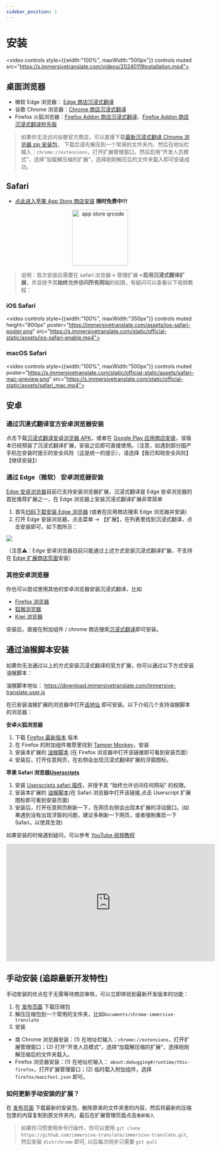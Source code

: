 ```yaml
---
sidebar_position: 1
---
```


# 安装

<video
controls style={{width:"100%", maxWidth:"500px"}}
controls
muted
src="https://s.immersivetranslate.com/videos/20240119installation.mp4"></video>

## 桌面浏览器

- 微软 Edge 浏览器： [Edge 商店沉浸式翻译](https://microsoftedge.microsoft.com/addons/detail/amkbmndfnliijdhojkpoglbnaaahippg)
- 谷歌 Chrome 浏览器：[Chrome 商店沉浸式翻译](https://chrome.google.com/webstore/detail/immersive-translate/bpoadfkcbjbfhfodiogcnhhhpibjhbnh)
- Firefox 火狐浏览器：[Firefox Addon 商店沉浸式翻译](https://addons.mozilla.org/zh-CN/firefox/addon/immersive-translate/)、[Firefox Addon 商店沉浸式翻译抢先版](https://addons.mozilla.org/zh-CN/firefox/addon/immersive-translate-beta/)

> 如果你无法访问谷歌官方商店，可以直接下载[最新沉浸式翻译 Chrome 浏览器 zip 安装包](https://download.immersivetranslate.com/latest/chrome-immersive-translate.zip)， 下载后请先解压到一个常用的文件夹内，然后在地址栏输入：`chrome://extensions`，打开扩展管理窗口，然后启用“开发人员模式”，选择“加载解压缩的扩展”，选择刚刚解压后的文件夹载入即可安装成功。

## Safari

- [点此进入苹果 App Store 商店安装](https://apps.apple.com/app/immersive-translate/id6447957425) **限时免费中!!!**

<div align="center">
<img src="https://s.immersivetranslate.com/static/official-static/assets/immersive-app-store.png" width="150" alt="app store qrcode"/>
</div>

> 说明：首次安装后需要在 safari 浏览器-> 管理扩展->**启用沉浸式翻译扩展**，并且授予其**始终允许访问所有网站**的权限，有疑问可以查看以下视频教程：

### iOS Safari

<video
controls style={{width:"100%", maxWidth:"350px"}}
controls
muted
height="800px"
poster="https://immersivetranslate.com/assets/ios-safari-poster.png" src="https://s.immersivetranslate.com/static/official-static/assets/ios-safari-enable.mp4"></video>

### macOS Safari

<video
controls style={{width:"100%", maxWidth:"500px"}}
controls
muted
poster="https://s.immersivetranslate.com/static/official-static/assets/safari-mac-preview.png" src="https://s.immersivetranslate.com/static/official-static/assets/safari_mac.mp4"></video>

## 安卓

### 通过沉浸式翻译官方安卓浏览器安装

点击下载[沉浸式翻译安卓浏览器 APK](https://immersivetranslate.com/android/)，或者在 [Google Play 应用商店安装](https://play.google.com/store/apps/details?id=com.immersivetranslate.browser&utm_campaign=official)，该版本已经预装了沉浸式翻译扩展，安装之后即可直接使用。（注意，如遇到部分国产手机在安装时提示的安全风险（这是统一的提示），请选择【我已知晓安全风险】【继续安装】）

### 通过 Edge（微软） 安卓浏览器安装

[Edge 安卓浏览器](https://microsoftedgewelcome.microsoft.com/emmx/ImmersiveTranslateCollaboration)目前已支持安装浏览器扩展，沉浸式翻译是 Edge 安卓浏览器的首批推荐扩展之一，在 Edge 浏览器上安装沉浸式翻译扩展非常简单

1. 首先[扫码下载安装 Edge 浏览器](https://microsoftedgewelcome.microsoft.com/emmx/ImmersiveTranslateCollaboration) (或者在应用商店搜索 Edge 浏览器并安装)
2. 打开 Edge 安装浏览器，点击菜单 -> 【扩展】，在列表里找到沉浸式翻译，点击安装即可，如下图所示：

![](https://s.immersivetranslate.com/assets/uploads/edge-immersive-aNFLnF.JPEG)

（注意⚠️：Edge 安卓浏览器目前只能通过上述方式安装沉浸式翻译扩展，不支持在 [Edge 扩展商店页面](https://microsoftedge.microsoft.com/addons/detail/%E6%B2%89%E6%B5%B8%E5%BC%8F%E7%BF%BB%E8%AF%91-%E7%BD%91%E9%A1%B5%E7%BF%BB%E8%AF%91%E6%8F%92%E4%BB%B6-pdf%E7%BF%BB%E8%AF%91-/amkbmndfnliijdhojkpoglbnaaahippg?form=MT001Y&hl=zh-CN&gl=CN)安装）

### 其他安卓浏览器

你也可以尝试使用其他的安卓浏览器安装沉浸式翻译，比如

- [Firefox 浏览器](https://www.mozilla.org/zh-CN/firefox/channel/android/)
- [狐猴浏览器](https://lemurbrowser.com/app/zh/)
- [Kiwi 浏览器](https://kiwibrowser.com/)

安装后，直接在附加组件 / chrome 商店搜索[沉浸式翻译](https://chrome.google.com/webstore/detail/immersive-translate/bpoadfkcbjbfhfodiogcnhhhpibjhbnh)即可安装。

## 通过油猴脚本安装

如果你无法通过以上的方式安装沉浸式翻译的官方扩展，你可以通过以下方式安装油猴脚本：

油猴脚本地址： https://download.immersivetranslate.com/immersive-translate.user.js

在已安装油猴扩展的浏览器中打开[该地址](https://download.immersivetranslate.com/immersive-translate.user.js) 即可安装。以下介绍几个支持油猴脚本的浏览器：

**安卓火狐浏览器**

1. 下载 [Firefox 最新版本](https://www.firefox.com.cn/download/#product-android-release) 版本
2. 在 Firefox 的附加组件推荐里找到 [Tamper Monkey](https://www.tampermonkey.net/)，安装
3. 安装本扩展的 [油猴脚本](https://download.immersivetranslate.com/immersive-translate.user.js) (在 Firefox 浏览器中打开该链接即可看到安装页面）
4. 安装后，打开任意网页，在右侧会出现沉浸式翻译扩展的浮窗图标。

**苹果 Safari 浏览器[Userscripts](https://itunes.apple.com/us/app/userscripts/id1463298887)**

1. 安装 [Userscripts safari 插件](https://itunes.apple.com/us/app/userscripts/id1463298887)，并授予其 “始终允许访问任何网站” 的权限。
2. 安装本扩展的 [油猴脚本](https://download.immersivetranslate.com/immersive-translate.user.js)(在 Safari 浏览器中打开该链接,点击 Userscript 扩展图标即可看到安装页面)
3. 安装后，打开任意网页刷新一下，在网页右侧会出现本扩展的浮动窗口。(如果遇到没有出现浮窗的问题，建议多刷新一下网页，或者强制重启一下 Safari，以使其生效)

如果安装的时候遇到疑问，可以参考 [YouTube 视频教程](https://www.youtube.com/watch?v=IWOFFWDfZGY)

<iframe width="560" height="315" src="https://www.youtube.com/embed/IWOFFWDfZGY" title="YouTube video player" frameBorder="0" allow="accelerometer; autoplay; clipboard-write; encrypted-media; gyroscope; picture-in-picture; web-share" allowFullScreen></iframe>

## 手动安装 (追踪最新开发特性)

手动安装的优点在于无需等待商店审核，可以立即体验到最新开发版本的功能：

1. 在 [发布页面](https://github.com/immersive-translate/immersive-translate/releases/) 下载压缩包
2. 解压压缩包到一个常用的文件夹，比如`Documents/chrome-immersive-translate`
3. 安装

- 类 Chrome 浏览器安装：(1) 在地址栏输入：`chrome://extensions`，打开扩展管理窗口；(2) 打开“开发人员模式”，选择“加载解压缩的扩展”，选择刚刚解压缩后的文件夹载入。
- Firefox 浏览器安装：(1) 在地址栏输入： `about:debugging#/runtime/this-firefox`，打开扩展管理窗口；(2) 临时载入附加组件，选择 `firefox/manifest.json` 即可。

### 如何更新手动安装的扩展？

在 [发布页面](https://github.com/immersive-translate/immersive-translate/releases/) 下载最新的安装包，删除原来的文件夹里的内容，然后将最新的压缩包里的内容复制到原文件夹内，最后在扩展管理页面点击`重新载入`

> 如果你习惯使用命令行操作，你可以使用 `git clone https://github.com/immersive-translate/immersive-translate.git`, 然后安装 `dist/chrome` 即可, 以后每次同步只需要 `git pull`
